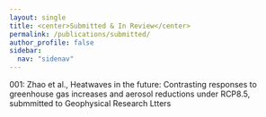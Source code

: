 ```yaml
---
layout: single
title: <center>Submitted & In Review</center>
permalink: /publications/submitted/
author_profile: false
sidebar:
  nav: "sidenav"
---
```


001: Zhao et al., Heatwaves in the future: Contrasting responses to greenhouse gas increases and aerosol reductions under RCP8.5, submmitted to Geophysical Research Ltters

